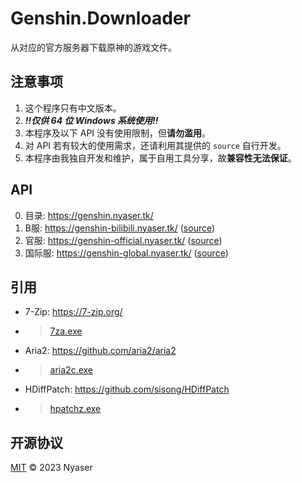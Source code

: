 # Genshin.Downloader
从对应的官方服务器下载原神的游戏文件。

## 注意事项
1. 这个程序只有中文版本。
1. ***!!仅供 64 位 Windows 系统使用!!***
4. 本程序及以下 API 没有使用限制，但**请勿滥用**。
5. 对 API 若有较大的使用需求，还请利用其提供的 `source` 自行开发。
1. 本程序由我独自开发和维护，属于自用工具分享，故**兼容性无法保证**。

## API
0. 目录: <https://genshin.nyaser.tk/>
2. B服: <https://genshin-bilibili.nyaser.tk/> ([source](https://genshin-bilibili.nyaser.tk/source))
3. 官服: <https://genshin-official.nyaser.tk/> ([source](https://genshin-official.nyaser.tk/source))
3. 国际服: <https://genshin-global.nyaser.tk/> ([source](https://genshin-global.nyaser.tk/source))

## 引用
- 7-Zip: <https://7-zip.org/>
- > [7za.exe](/7za.exe)
- Aria2: <https://github.com/aria2/aria2>
- > [aria2c.exe](/aria2c.exe)
- HDiffPatch: <https://github.com/sisong/HDiffPatch>
- > [hpatchz.exe](/hpatchz.exe)

## 开源协议
[MIT](LICENSE) © 2023 Nyaser

